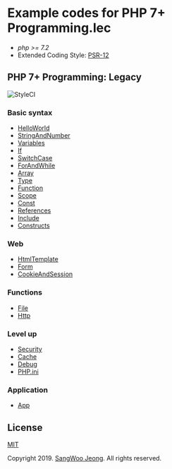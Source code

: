 # Example codes for PHP 7+ Programming.lec

* *php >= 7.2*
* Extended Coding Style: [PSR-12](https://www.php-fig.org/psr/psr-12/)

## PHP 7+ Programming: Legacy

<p>
    <img src="https://github.styleci.io/repos/231129705/shield?branch=legacy" alt="StyleCI">
</p>

### Basic syntax

* [HelloWorld](https://github.com/pronist/phplec/tree/legacy/lang/HelloWorld)
* [StringAndNumber](https://github.com/pronist/phplec/tree/legacy/lang/StringAndNumber)
* [Variables](https://github.com/pronist/phplec/tree/legacy/lang/Variables)
* [If](https://github.com/pronist/phplec/tree/legacy/lang/If)
* [SwitchCase](https://github.com/pronist/phplec/tree/legacy/lang/SwitchCase)
* [ForAndWhile](https://github.com/pronist/phplec/tree/legacy/lang/ForAndWhile)
* [Array](https://github.com/pronist/phplec/tree/legacy/lang/Array)
* [Type](https://github.com/pronist/phplec/tree/legacy/lang/Type)
* [Function](https://github.com/pronist/phplec/tree/legacy/lang/Function)
* [Scope](https://github.com/pronist/phplec/tree/legacy/lang/Scope)
* [Const](https://github.com/pronist/phplec/tree/legacy/lang/Const)
* [References](https://github.com/pronist/phplec/tree/legacy/lang/References)
* [Include](https://github.com/pronist/phplec/tree/legacy/lang/Include)
* [Constructs](https://github.com/pronist/phplec/tree/legacy/lang/Constructs)

### Web

* [HtmlTemplate](https://github.com/pronist/phplec/tree/legacy/web/HtmlTemplate)
* [Form](https://github.com/pronist/phplec/tree/legacy/web/Form)
* [CookieAndSession](https://github.com/pronist/phplec/tree/legacy/web/CookieAndSession)

### Functions

* [File](https://github.com/pronist/phplec/tree/legacy/functions/File)
* [Http](https://github.com/pronist/phplec/tree/legacy/functions/Http)

### Level up

* [Security](https://github.com/pronist/phplec/tree/legacy/level-up/Security)
* [Cache](https://github.com/pronist/phplec/tree/legacy/level-up/Cache)
* [Debug](https://github.com/pronist/phplec/tree/legacy/level-up/Debug)
* [PHP.ini](https://github.com/pronist/phplec/tree/legacy/level-up/PHP.ini)

### Application

* [App](https://github.com/pronist/phplec/tree/legacy/app)

## License

[MIT](https://github.com/pronist/phplec/blob/legacy/LICENSE)

Copyright 2019. [SangWoo Jeong](https://github.com/pronist). All rights reserved.
